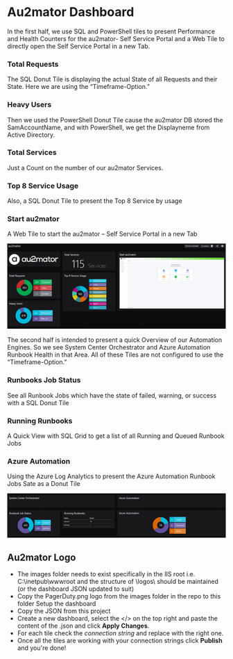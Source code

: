 # Au2mator Dashboard

In the first half, we use SQL and PowerShell tiles to present Performance and Health Counters for the au2mator- Self Service Portal and a Web Tile to directly open the Self Service Portal in a new Tab.

### Total Requests
The SQL Donut Tile is displaying the actual State of all Requests and their State. Here we are using the “Timeframe-Option.”

### Heavy Users
Then we used the PowerShell Donut Tile cause the au2mator DB stored the SamAccountName, and with PowerShell, we get the Displayneme from Active Directory.

### Total Services
Just a Count on the number of our au2mator Services.

### Top 8 Service Usage
Also, a SQL Donut Tile to present the Top 8 Service by usage

### Start au2mator
A Web Tile to start the au2mator – Self Service Portal in a new Tab

![screenshot](Images/au2mator1.png)

The second half is intended to present a quick Overview of our Automation Engines. So we see System Center Orchestrator and Azure Automation Runbook Health in that Area. All of these Tiles are not configured to use the “Timeframe-Option.”

### Runbooks Job Status
See all Runbook Jobs which have the state of failed, warning, or success with a SQL Donut Tile

### Running Runbooks
A Quick View with SQL Grid to get a list of all Running and Queued Runbook Jobs

### Azure Automation
Using the Azure Log Analytics to present the Azure Automation Runbook Jobs Sate as a Donut Tile
 
![screenshot](Images/au2mator2.png)
 
## Au2mator Logo
- The images folder needs to exist specifically in the IIS root i.e. C:\inetpub\wwwroot and the structure of \logos\ should be maintained (or the dashboard JSON updated to suit)
- Copy the PagerDuty.png logo from the images folder in the repo to this folder
Setup the dashboard
- Copy the JSON from this project
- Create a new dashboard, select the </> on the top right and paste the content of the .json and click **Apply Changes**.
- For each tile check the *connection string* and replace with the right one.
- Once all the tiles are working with your connection strings click **Publish** and you're done!
  

